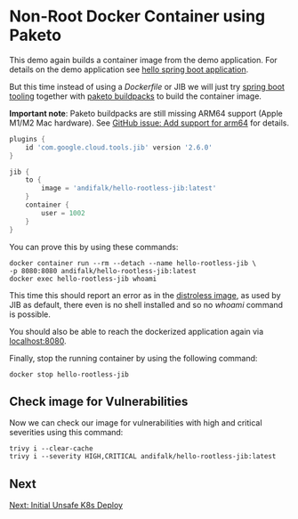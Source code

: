 # Non-Root Docker Container using Paketo

This demo again builds a container image from the demo application.
For details on the demo application see [hello spring boot application](../step1-hello-spring-boot).

But this time instead of using a _Dockerfile_ or JIB we will just try [spring boot tooling](https://docs.spring.io/spring-boot/docs/current/reference/html/container-images.html#container-images.buildpacks) together with [paketo buildpacks](https://github.com/paketo-buildpacks/spring-boot) to build the container image.

__Important note__: Paketo buildpacks are still missing ARM64 support (Apple M1/M2 Mac hardware). See [GitHub issue: Add support for arm64](https://github.com/paketo-buildpacks/stacks/issues/51) for details.

```groovy
plugins {
    id 'com.google.cloud.tools.jib' version '2.6.0'
}

jib {
    to {
        image = 'andifalk/hello-rootless-jib:latest'
    }
    container {
        user = 1002
    }
}
```
  
You can prove this by using these commands:

```shell
docker container run --rm --detach --name hello-rootless-jib \
-p 8080:8080 andifalk/hello-rootless-jib:latest
docker exec hello-rootless-jib whoami
```

This time this should report an error as in the [distroless image](https://github.com/GoogleContainerTools/distroless), as used by JIB as default, there even is no shell installed and so no _whoami_ command is possible.

You should also be able to reach the dockerized application again via [localhost:8080](http://localhost:8080).

Finally, stop the running container by using the following command:

```shell
docker stop hello-rootless-jib
```

## Check image for Vulnerabilities

Now we can check our image for vulnerabilities with high and critical severities using this command:

```shell
trivy i --clear-cache
trivy i --severity HIGH,CRITICAL andifalk/hello-rootless-jib:latest
```

## Next

[Next: Initial Unsafe K8s Deploy](../step5-initial-k8s-deploy)
